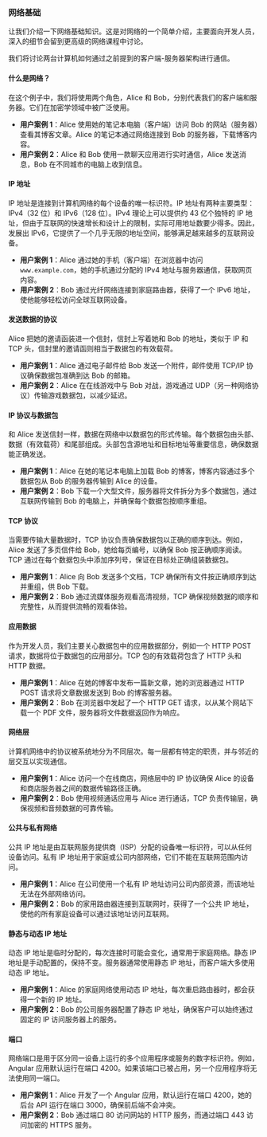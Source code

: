 ### 网络基础  
让我们介绍一下网络基础知识。这是对网络的一个简单介绍，主要面向开发人员，深入的细节会留到更高级的网络课程中讨论。

我们将讨论两台计算机如何通过之前提到的客户端-服务器架构进行通信。

#### 什么是网络？
在这个例子中，我们将使用两个角色，Alice 和 Bob，分别代表我们的客户端和服务器。它们在加密学领域中被广泛使用。

- **用户案例 1**：Alice 使用她的笔记本电脑（客户端）访问 Bob 的网站（服务器）查看其博客文章。Alice 的笔记本通过网络连接到 Bob 的服务器，下载博客内容。
- **用户案例 2**：Alice 和 Bob 使用一款聊天应用进行实时通信，Alice 发送消息，Bob 在不同城市的电脑上收到信息。

#### IP 地址  
IP 地址是连接到计算机网络的每个设备的唯一标识符。IP 地址有两种主要类型：IPv4（32 位）和 IPv6（128 位）。IPv4 理论上可以提供约 43 亿个独特的 IP 地址，但由于互联网的快速增长和设计上的限制，实际可用地址数要少得多。因此，发展出 IPv6，它提供了一个几乎无限的地址空间，能够满足越来越多的互联网设备。

- **用户案例 1**：Alice 通过她的手机（客户端）在浏览器中访问 `www.example.com`，她的手机通过分配的 IPv4 地址与服务器通信，获取网页内容。
- **用户案例 2**：Bob 通过光纤网络连接到家庭路由器，获得了一个 IPv6 地址，使他能够轻松访问全球互联网设备。

#### 发送数据的协议  
Alice 把她的邀请函装进一个信封，信封上写着她和 Bob 的地址，类似于 IP 和 TCP 头，信封里的邀请函则相当于数据包的有效载荷。

- **用户案例 1**：Alice 通过电子邮件给 Bob 发送一个附件，邮件使用 TCP/IP 协议确保数据包准确到达 Bob 的邮箱。
- **用户案例 2**：Alice 在在线游戏中与 Bob 对战，游戏通过 UDP（另一种网络协议）传输游戏数据包，以减少延迟。

#### IP 协议与数据包  
和 Alice 发送信封一样，数据在网络中以数据包的形式传输。每个数据包由头部、数据（有效载荷）和尾部组成。头部包含源地址和目标地址等重要信息，确保数据能正确发送。

- **用户案例 1**：Alice 在她的笔记本电脑上加载 Bob 的博客，博客内容通过多个数据包从 Bob 的服务器传输到 Alice 的设备。
- **用户案例 2**：Bob 下载一个大型文件，服务器将文件拆分为多个数据包，通过互联网传输到 Bob 的电脑上，并确保每个数据包按顺序重组。

#### TCP 协议  
当需要传输大量数据时，TCP 协议负责确保数据包以正确的顺序到达。例如，Alice 发送了多页信件给 Bob，她给每页编号，以确保 Bob 按正确顺序阅读。TCP 通过在每个数据包头中添加序列号，保证在目标处正确组装数据包。

- **用户案例 1**：Alice 向 Bob 发送多个文档，TCP 确保所有文件按正确顺序到达并重组，供 Bob 下载。
- **用户案例 2**：Bob 通过流媒体服务观看高清视频，TCP 确保视频数据的顺序和完整性，从而提供流畅的观看体验。

#### 应用数据  
作为开发人员，我们主要关心数据包中的应用数据部分，例如一个 HTTP POST 请求，数据将位于数据包的应用部分。TCP 包的有效载荷包含了 HTTP 头和 HTTP 数据。

- **用户案例 1**：Alice 在她的博客中发布一篇新文章，她的浏览器通过 HTTP POST 请求将文章数据发送到 Bob 的博客服务器。
- **用户案例 2**：Bob 在浏览器中发起了一个 HTTP GET 请求，以从某个网站下载一个 PDF 文件，服务器将文件数据返回作为响应。

#### 网络层  
计算机网络中的协议被系统地分为不同层次。每一层都有特定的职责，并与邻近的层交互以实现通信。

- **用户案例 1**：Alice 访问一个在线商店，网络层中的 IP 协议确保 Alice 的设备和商店服务器之间的数据传输路径正确。
- **用户案例 2**：Bob 使用视频通话应用与 Alice 进行通话，TCP 负责传输层，确保视频和音频数据的可靠传输。

#### 公共与私有网络  
公共 IP 地址是由互联网服务提供商（ISP）分配的设备唯一标识符，可以从任何设备访问。私有 IP 地址用于家庭或公司内部网络，它们不能在互联网范围内访问。

- **用户案例 1**：Alice 在公司使用一个私有 IP 地址访问公司内部资源，而该地址无法在外部网络访问。
- **用户案例 2**：Bob 的家用路由器连接到互联网时，获得了一个公共 IP 地址，使他的所有家庭设备可以通过该地址访问互联网。

#### 静态与动态 IP 地址  
动态 IP 地址是临时分配的，每次连接时可能会变化，通常用于家庭网络。静态 IP 地址是手动配置的，保持不变。服务器通常使用静态 IP 地址，而客户端大多使用动态 IP 地址。

- **用户案例 1**：Alice 的家庭网络使用动态 IP 地址，每次重启路由器时，都会获得一个新的 IP 地址。
- **用户案例 2**：Bob 的公司服务器配置了静态 IP 地址，确保客户可以始终通过固定的 IP 访问服务器上的服务。

#### 端口  
网络端口是用于区分同一设备上运行的多个应用程序或服务的数字标识符。例如，Angular 应用默认运行在端口 4200。如果该端口已被占用，另一个应用程序将无法使用同一端口。

- **用户案例 1**：Alice 开发了一个 Angular 应用，默认运行在端口 4200，她的后台 API 运行在端口 3000，确保前后端不会冲突。
- **用户案例 2**：Bob 通过端口 80 访问网站的 HTTP 服务，而通过端口 443 访问加密的 HTTPS 服务。
